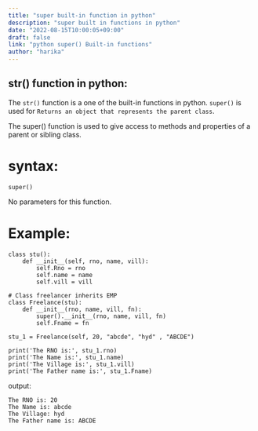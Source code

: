 ```yaml
---
title: "super built-in function in python"
description: "super built in functions in python"
date: "2022-08-15T10:00:05+09:00"
draft: false
link: "python super() Built-in functions"
author: "harika"
---
```


## str() function in python:

The `str()` function is a one of the built-in functions in python.
`super()` is used for `Returns an object that represents the parent class`.

The super() function is used to give access to methods and properties of a parent or sibling class.

# syntax:
```
super() 
```
No parameters for this function.

# Example:
```
class stu():
    def __init__(self, rno, name, vill):
        self.Rno = rno
        self.name = name
        self.vill = vill
 
# Class freelancer inherits EMP
class Freelance(stu):
    def __init__(rno, name, vill, fn):
        super().__init__(rno, name, vill, fn)
        self.Fname = fn
 
stu_1 = Freelance(self, 20, "abcde", "hyd" , "ABCDE")

print('The RNO is:', stu_1.rno)
print('The Name is:', stu_1.name)
print('The Village is:', stu_1.vill)
print('The Father name is:', stu_1.Fname)
```
output:
```
The RNO is: 20
The Name is: abcde
The Village: hyd
The Father name is: ABCDE
```